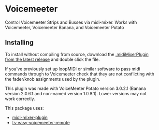 # Voicemeeter

Control Voicemeeter Strips and Busses via midi-mixer. Works with Voicemeeter, Voicemeeter Banana, and Voicemeeter Potato


## Installing
To install without compiling from source, download the [.midiMixerPlugin from the latest release](https://github.com/Jaggernaut555/midi-mixer-voicemeeter/releases) and double click the file.

If you've previously set up loopMIDI or similar software to pass midi commands through to Voicemeeter check that they are not conflicting with the fader/knob assignments used by the plugin.

This plugin was made with VoiceMeeter Potato version 3.0.2.1 (Banana version 2.0.6.1 and non-named version 1.0.8.1). Lower versions may not work correctly.


This package uses:
- [midi-mixer-plugin](https://github.com/midi-mixer/midi-mixer-plugin)
- [ts-easy-voicemeeter-remote](https://github.com/Jaggernaut555/ts-easy-voicemeeter-remote)
